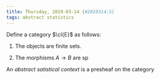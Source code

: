 ```yaml
---
title: Thursday, 2019-03-14 {#2019314:S}
tags: abstract statistics
---
```


Define a category $\cl{E}$ as follows:

1.  The objects are finite sets.

2.  The morphisms $A \to B$ are sp

An *abstract satistical context* is a presheaf on the category
